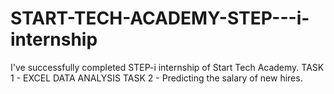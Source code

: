 # START-TECH-ACADEMY-STEP---i-internship

I've successfully completed STEP-i internship of Start Tech Academy.
TASK 1 - EXCEL DATA ANALYSIS 
TASK 2 - Predicting the salary of new hires.
